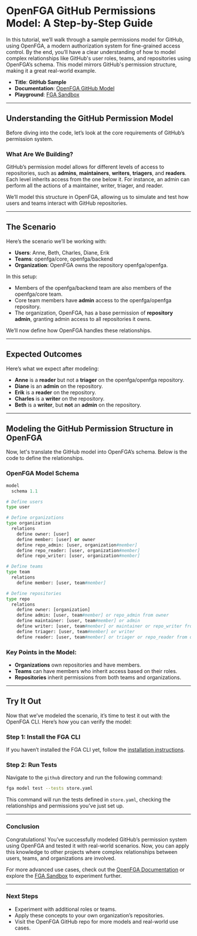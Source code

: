 # **OpenFGA GitHub Permissions Model: A Step-by-Step Guide**

In this tutorial, we’ll walk through a sample permissions model for GitHub, using OpenFGA, a modern authorization system for fine-grained access control. By the end, you’ll have a clear understanding of how to model complex relationships like GitHub's user roles, teams, and repositories using OpenFGA’s schema. This model mirrors GitHub's permission structure, making it a great real-world example.

* **Title**: **GitHub Sample**  
* **Documentation**: [OpenFGA GitHub Model](https://openfga.dev/docs/modeling/advanced/github)  
* **Playground**: [FGA Sandbox](https://play.fga.dev/sandbox/?store=github)

---

## **Understanding the GitHub Permission Model**

Before diving into the code, let’s look at the core requirements of GitHub’s permission system. 

### **What Are We Building?**

GitHub’s permission model allows for different levels of access to repositories, such as **admins**, **maintainers**, **writers**, **triagers**, and **readers**. Each level inherits access from the one below it. For instance, an admin can perform all the actions of a maintainer, writer, triager, and reader.

We’ll model this structure in OpenFGA, allowing us to simulate and test how users and teams interact with GitHub repositories.

---

## **The Scenario**

Here’s the scenario we’ll be working with:

- **Users**: Anne, Beth, Charles, Diane, Erik
- **Teams**: openfga/core, openfga/backend
- **Organization**: OpenFGA owns the repository openfga/openfga.
  
In this setup:
- Members of the openfga/backend team are also members of the openfga/core team.
- Core team members have **admin** access to the openfga/openfga repository.
- The organization, OpenFGA, has a base permission of **repository admin**, granting admin access to all repositories it owns.
  
We’ll now define how OpenFGA handles these relationships.

---

## **Expected Outcomes**

Here’s what we expect after modeling:

- **Anne** is a **reader** but not a **triager** on the openfga/openfga repository.
- **Diane** is an **admin** on the repository.
- **Erik** is a **reader** on the repository.
- **Charles** is a **writer** on the repository.
- **Beth** is a **writer**, but **not** an **admin** on the repository.

---

## **Modeling the GitHub Permission Structure in OpenFGA**

Now, let's translate the GitHub model into OpenFGA’s schema. Below is the code to define the relationships.

### **OpenFGA Model Schema**

```python
model
  schema 1.1

# Define users
type user

# Define organizations
type organization
  relations
    define owner: [user]
    define member: [user] or owner
    define repo_admin: [user, organization#member]
    define repo_reader: [user, organization#member]
    define repo_writer: [user, organization#member]

# Define teams
type team
  relations
    define member: [user, team#member]

# Define repositories
type repo
  relations
    define owner: [organization]
    define admin: [user, team#member] or repo_admin from owner
    define maintainer: [user, team#member] or admin
    define writer: [user, team#member] or maintainer or repo_writer from owner
    define triager: [user, team#member] or writer
    define reader: [user, team#member] or triager or repo_reader from owner
```

### **Key Points in the Model**:
- **Organizations** own repositories and have members.
- **Teams** can have members who inherit access based on their roles.
- **Repositories** inherit permissions from both teams and organizations.

---

## **Try It Out**

Now that we’ve modeled the scenario, it’s time to test it out with the OpenFGA CLI. Here’s how you can verify the model:

### **Step 1**: Install the FGA CLI
If you haven’t installed the FGA CLI yet, follow the [installation instructions](https://github.com/openfga/cli/?tab=readme-ov-file#installation).

### **Step 2**: Run Tests
Navigate to the `github` directory and run the following command:

```bash
fga model test --tests store.yaml
```

This command will run the tests defined in `store.yaml`, checking the relationships and permissions you’ve just set up.

---

### **Conclusion**

Congratulations! You’ve successfully modeled GitHub’s permission system using OpenFGA and tested it with real-world scenarios. Now, you can apply this knowledge to other projects where complex relationships between users, teams, and organizations are involved.

For more advanced use cases, check out the [OpenFGA Documentation](https://openfga.dev/docs/modeling/advanced/github) or explore the [FGA Sandbox](https://play.fga.dev/sandbox/?store=github) to experiment further.

---

### **Next Steps**
- Experiment with additional roles or teams.
- Apply these concepts to your own organization’s repositories.
- Visit the OpenFGA GitHub repo for more models and real-world use cases.

